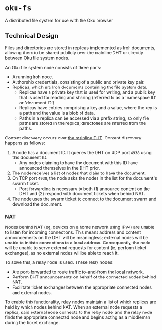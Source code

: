 # `oku-fs`

A distributed file system for use with the Oku browser.

## Technical Design

Files and directories are stored in replicas implemented as Iroh documents, allowing them to be shared publicly over the mainline DHT or directly between Oku file system nodes.

An Oku file system node consists of three parts:
- A running Iroh node.
- Authorship credentials, consisting of a public and private key pair.
- Replicas, which are Iroh documents containing the file system data.
    - Replicas have a private key that is used for writing, and a public key that is used for reading and sharing (referred to as a 'namespace ID' or 'document ID').
    - Replicas have entries comprising a key and a value, where the key is a path and the value is a blob of data.
    - Paths in a replica can be accessed via a prefix string, so only file paths are stored in the replica; directories are inferred from the paths.

Content discovery occurs over [the mainline DHT](https://en.wikipedia.org/wiki/Mainline_DHT). Content discovery happens as follows:
1. A node has a document ID. It queries the DHT on UDP port `4938` using this document ID.
    - Any nodes claiming to have the document with this ID have announced themselves in the DHT prior.
2. The node receives a list of nodes that claim to have the document.
3. On TCP port `4938`, the node asks the nodes in the list for the document's swarm ticket.
    - Port forwarding is necessary to both (1) announce content on the DHT and (2) respond with document tickets when behind NAT.
4. The node uses the swarm ticket to connect to the document swarm and download the document.

### NAT

Nodes behind NAT (eg, devices on a home network using IPv4) are unable to listen for incoming connections. This means address and content announcements on the DHT will be meaningless; external nodes will be unable to initiate connections to a local address. Consequently, the node will be unable to serve external requests for content (ie, perform ticket exchanges), as no external nodes will be able to reach it.

To solve this, a relay node is used. These relay nodes:
- Are port-forwarded to route traffic to-and-from the local network.
- Perform DHT announcements on behalf of the connected nodes behind NAT.
- Facilitate ticket exchanges between the appropriate connected nodes and external nodes.

To enable this functionality, relay nodes maintain a list of which replicas are held by which nodes behind NAT.
When an external node requests a replica, said external node connects to the relay node, and the relay node finds the appropriate connected node and begins acting as a middleman during the ticket exchange.